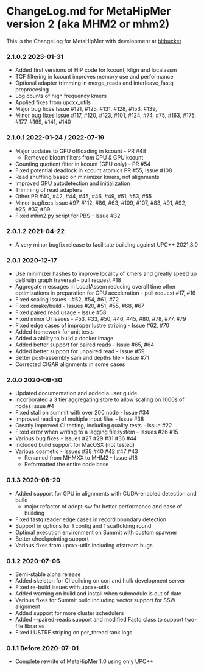 # ChangeLog.md for MetaHipMer version 2 (aka MHM2 or mhm2)


This is the ChangeLog for MetaHipMer with development at [bitbucket](https://bitbucket.org/berkeleylab/mhm2)

### 2.1.0.2 2023-01-31
   * Added first versions of HIP code for kcount, klign and localassm
   * TCF filtering in kcount improves memory use and performance
   * Optional adapter trimming in merge_reads and interleave_fastq preprocesing
   * Log counts of high frequency kmers
   * Applied fixes from upcxx_utils
   * Major bug fixes Issue #121, #125, #131, #128, #153, #139,
   * Minor bug fixes Issue #117, #120, #123, #101, #124, #74, #75, #163, #175, #177, #169, #141, #140
   

### 2.1.0.1 2022-01-24 / 2022-07-19
   * Major updates to GPU offloading in kcount - PR #48
      * Removed bloom filters from CPU & GPU kcount
   * Counting quotient filter in kcount (GPU only) - PR #54
   * Fixed potential deadlock in kcount atomics PR #55, Issue #108
   * Read shuffling based on minimizer kmers, not alignments 
   * Improved GPU autodetection and initialization
   * Trimming of read adapters
   * Other PR #40, #42, #44, #45, #46, #49, #51, #53, #55
   * Minor bugfixes Issue #97, #112, #86, #63, #109, #107, #83, #91, #92, #25, #37, #89
   * Fixed mhm2.py script for PBS - Issue #32

### 2.0.1.2 2021-04-22
   * A very minor bugfix release to facilitate building against UPC++ 2021.3.0

### 2.0.1 2020-12-17
   * Use minimizer hashes to improve locality of kmers and greatly speed up deBruijn graph traversal - pull request #18
   * Aggregate messages in LocalAssem reducing overall time other optimizations in preparation for GPU acceleration - pull request #17, #16
   * Fixed scaling Issues - #52, #54, #61, #72
   * Fixed cmake/build - Issues #20, #51, #55, #68, #67
   * Fixed paired read usage - Issue #58  
   * Fixed minor UI Issues - #53, #33, #50, #46, #45, #80, #78, #77, #79
   * Fixed edge cases of improper lustre striping - Issue #62, #70
   * Added framework for unit tests
   * Added a ability to build a docker image
   * Added better support for paired reads - Issue #65, #64
   * Added better support for unpaired read - Issue #59
   * Better post-assembly sam and depths file - Issue #71
   * Corrected CIGAR alignments in some cases

### 2.0.0 2020-09-30
   * Updated documentation and added a user guide.
   * Incorporated a 3 tier aggregating store to allow scaling on 1000s of nodes Issue #4
   * Fixed stall on summit with over 200 node - Issue #34
   * Improved reading of multiple input files - Issue #38
   * Greatly improved CI testing, including quality tests - Issue #22
   * Fixed error when writing to a lagging filesystem - Issues #26 #15
   * Various bug fixes - Issues #27 #29 #31 #36 #44
   * Included build support for MacOSX (not tested)
   * Various cosmetic - Issues #38 #40 #42 #47 #43
      * Renamed from MHMXX to MHM2 - Issue #18
      * Reformatted the entire code base

### 0.1.3 2020-08-20
   * Added support for GPU in alignments with CUDA-enabled detection and build
      * major refactor of adept-sw for better performance and ease of building
   * Fixed fastq reader edge cases in record boundary detection
   * Support in options for 1 contig and 1 scaffolding round
   * Optimal execution environment on Summit with custom spawner
   * Better checkpointing support
   * Various fixes from upcxx-utils including ofstream bugs

### 0.1.2 2020-07-06
   * Semi-stable alpha release
   * Added skeleton for CI building on cori and hulk development server
   * Fixed re-build issues with upcxx-utils
   * Added warning on build and install when submodule is out of date
   * Various fixes for Summit build including vector support for SSW alignment
   * Added support for more cluster schedulers
   * Added --paired-reads support and modified Fastq class to support two-file libraries
   * Fixed LUSTRE striping on per_thread rank logs


### 0.1.1 Before 2020-07-01
   * Complete rewrite of MetaHipMer 1.0 using only UPC++
